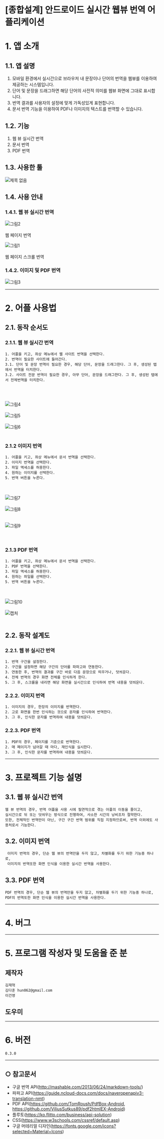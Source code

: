 [종합설계] 안드로이드 실시간 웹뷰 번역 어플리케이션
======================

# 1. 앱 소개
## 1.1. 앱 설명
1. 모바일 환경에서 실시간으로 브라우저 내 문장이나 단어의 번역을 웹뷰를 이용하여 제공하는 시스템입니다.
2. 단어 및 문장을 드래그하면 해당 단어의 사전적 의미를 웹뷰 화면에 그대로 표시합니다.
3. 번역 결과를 사용자의 설정에 맞게 가독성있게 표현합니다.
4. 문서 번역 기능을 이용하여 PDF나 이미지의 텍스트를 번역할 수 있습니다.
    
## 1.2. 기능
1. 웹 뷰 실시간 번역
2. 문서 번역
3. PDF 번역
    
## 1.3. 사용한 툴
![제목 없음](https://user-images.githubusercontent.com/95574210/187355845-0f44318f-027d-4ab2-a406-79b17d68cfd1.png)

## 1.4. 사용 안내
### 1.4.1. 웹 뷰 실시간 번역
![그림2](https://user-images.githubusercontent.com/95574210/187357016-f6c8e372-8a69-438c-9d6f-bf0c9c227c80.png)
<br><br/>웹 페이지 번역

![그림1](https://user-images.githubusercontent.com/95574210/187357085-548e3566-1568-47dc-84fb-d7803ef1c1bf.png)
<br><br/>웹 페이지 스크롤 번역

### 1.4.2. 이미지 및 PDF 번역

![그림3](https://user-images.githubusercontent.com/95574210/187357159-167ca2f0-a877-4759-a9c8-2e3fc9c339ec.png)

****
# 2. 어플 사용법
## 2.1. 동작 순서도
### 2.1.1. 웹 뷰 실시간 번역
    1. 어플을 키고, 좌상 메뉴에서 웹 사이트 번역을 선택한다.
    2. 번역이 필요한 사이트에 들어간다.
    3.1. 단어 및 문장 번역이 필요한 경우, 해당 단어, 문장을 드래그한다. 그 후, 생성된 탭에서 번역을 터치한다.
    3.2. 사이트 전문 번역이 필요한 경우, 아무 단어, 문장을 드래그한다. 그 후, 생성된 탭에서 전체번역을 터치한다.
 <br><br/>
    
 ![그림4](https://user-images.githubusercontent.com/95574210/187357564-88d0017f-4741-4ecb-885a-ee53c4e43939.png)
 <br><br/>
 ![그림5](https://user-images.githubusercontent.com/95574210/187357572-fd842637-d3b3-4a24-a0f8-1ce798552617.png)
 <br><br/>
 ![그림6](https://user-images.githubusercontent.com/95574210/187357578-17e14e2a-ae5d-4a44-a580-9a235b08c55b.png)
 <br><br/>

### 2.1.2 이미지 번역
    1. 어플을 키고, 좌상 메뉴에서 문서 번역을 선택한다.
    2. 이미지 번역을 선택한다.
    3. 파일 액세스를 허용한다.
    4. 원하는 이미지를 선택한다.
    5. 번역 버튼을 누른다.
<br><br/>
![그림7](https://user-images.githubusercontent.com/95574210/187357583-e240b829-2231-45d8-b6c8-0e10156f67bb.png)
<br><br/>
![그림8](https://user-images.githubusercontent.com/95574210/187357589-b863952b-cf96-4301-bf89-f6ca60979e23.png)  
<br><br/>
![그림9](https://user-images.githubusercontent.com/95574210/187357592-daff43f7-c05f-4fe7-ae22-ee748568ed31.png)  
<br><br/> 

### 2.1.3 PDF 번역
    1. 어플을 키고, 좌상 메뉴에서 문서 번역을 선택한다.
    2. PDF 번역을 선택한다.
    3. 파일 액세스를 허용한다.
    4. 원하는 파일를 선택한다.
    5. 번역 버튼을 누른다.

<br><br/>
![그림10](https://user-images.githubusercontent.com/95574210/187357597-24c29d87-1527-476f-b49a-ccd828b6ba10.png)
<br><br/>
![캡처](https://user-images.githubusercontent.com/95574210/187357600-9fdde3b2-65ea-47bf-ba6a-ebd4c0c364fd.PNG)
<br><br/>

## 2.2. 동작 설계도
### 2.2.1. 웹 뷰 실시간 번역
    1. 번역 구간을 설정한다.
    2. 구간을 설정하면 해당 구간의 단어를 파파고와 연동한다.
    3. 연동한 후, 번역의 결과를 구간 바로 다음 문장으로 띄우거나, 덧씌운다.
    4. 전체 번역의 경우 화면 전체를 인식하게 한다.
    5. 그 후, 스크롤을 내리면 해당 화면을 실시간으로 인식하여 번역 내용을 덧씌운다.

### 2.2.2. 이미지 번역
    1. 이미지의 경우, 한장의 이미지를 번역한다.
    2. 고로 화면을 한번 인식하는 것으로 문자를 인식하여 번역한다.
    3. 그 후, 인식한 문자를 번역하여 내용을 덧씌운다.

### 2.2.3. PDF 번역
    1. PDF의 경우, 페이지를 기준으로 번역한다.
    2. 매 페이지가 넘어갈 때 마다, 재인식을 실시한다.
    3. 그 후, 인식한 문자를 번역하여 내용을 덧씌운다.

****
# 3. 프로젝트 기능 설명
## 3.1. 웹 뷰 실시간 번역
    웹 뷰 번역의 경우, 번역 어플을 사용 시에 필연적으로 겪는 어플의 이동을 줄이고,
    실시간으로 뒤 또는 덧씌우는 방식으로 진행하여, 사소한 시간의 낭비조차 절약한다.
    또한, 전체적인 번역만이 아닌, 구간 구간 번역 범위를 직접 지정하므로써, 번역 이외에도 사용처로서 기능한다.
    
## 3.2. 이미지 번역
     이미지 번역의 경우, 단순 웹 뷰의 번역만을 두지 않고, 차별화를 두기 위한 기능중 하나로, 
     이미지의 번역또한 화면 인식을 이용한 실시간 번역을 사용한다.

## 3.3. PDF 번역
    PDF 번역의 경우, 단순 웹 뷰의 번역만을 두지 않고, 차별화를 두기 위한 기능중 하나로,
    PDF의 번역또한 화면 인식을 이용한 실시간 번역을 사용한다. 

****
# 4. 버그

****
# 5. 프로그램 작성자 및 도움을 준 분
## 제작자
    김재혁
    김다훈 hun062@gmail.com
    이건영
## 도우미
    

****
# 6. 버전
    0.3.0

***** 
## ○ 참고문서
* 구글 번역 API(<http://mashable.com/2013/06/24/markdown-tools/>)
* 파파고 API(<https://guide.ncloud-docs.com/docs/naveropenapiv3-translation-nmt>)
* PDF API(<https://github.com/TomRoush/PdfBox-Android>, 
          <https://github.com/ViliusSutkus89/pdf2htmlEX-Android>)
* 플루토(<https://ko.flitto.com/business/api-solution>)
* CSS(<https://www.w3schools.com/cssref/default.asp>)
* 구글 머테리얼 디자인(<https://fonts.google.com/icons?selected=Material+Icons>)
